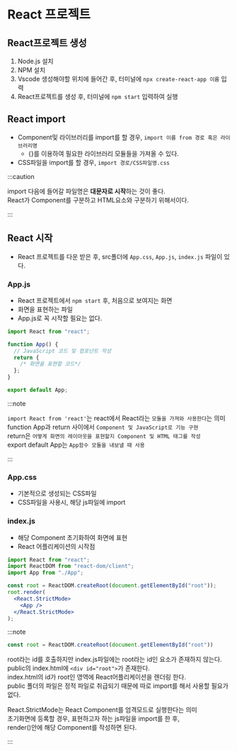 # React 프로젝트

## React프로젝트 생성

1. Node.js 설치
2. NPM 설치
3. Vscode 생성해야할 위치에 들어간 후, 터미널에 `npx create-react-app 이름` 입력
4. React프로젝트를 생성 후, 터미널에 `npm start` 입력하여 실행

## React import

- Component및 라이브러리를 import를 할 경우, `import 이름 from 경로 혹은 라이브러리명`
  - {}를 이용하여 필요한 라이브러리 모듈들을 가져올 수 있다.
- CSS파일을 import를 할 경우, `import 경로/CSS파일명.css`

:::caution

import 다음에 들어갈 파일명은 **대문자로 시작**하는 것이 좋다.<br/>
React가 Component를 구분하고 HTML요소와 구분하기 위해서이다.

:::

## React 시작

- React 프로젝트를 다운 받은 후, src폴더에 `App.css`, `App.js`, `index.js` 파일이 있다.

### App.js

- React 프로젝트에서 `npm start` 후, 처음으로 보여지는 화면
- 화면을 표현하는 파일
- App.js로 꼭 시작할 필요는 없다.

```jsx
import React from "react";

function App() {
  // JavaScript 코드 및 컴포넌트 작성
  return {
    /* 화면을 표현할 코드*/
  };
}

export default App;
```

:::note

`import React from 'react'`는 react에서 React라는 `모듈을 가져와 사용한다`는 의미<br/>
function App과 return 사이에서 `Component 및 JavaScript로 기능 구현`<br/>
return은 `어떻게 화면의 레이아웃을 표현할지 Component 및 HTML 태그를 작성`<br/>
export default App는 `App함수 모듈을 내보낼 때 사용`

:::

### App.css

- 기본적으로 생성되는 CSS파일
- CSS파일을 사용시, 해당 js파일에 import

### index.js

- 해당 Component 초기화하여 화면에 표현
- React 어플리케이션의 시작점

```jsx
import React from "react";
import ReactDOM from "react-dom/client";
import App from "./App";

const root = ReactDOM.createRoot(document.getElementById("root"));
root.render(
  <React.StrictMode>
    <App />
  </React.StrictMode>
);
```

:::note

```jsx
const root = ReactDOM.createRoot(document.getElementById("root"))
```
root라는 id를 호출하지만 index.js파일에는 root라는 id인 요소가 존재하지 않는다.<br/>
public의 index.html에 `<div id="root">`가 존재한다.<br/>
index.html의 id가 root인 영역에 React어플리케이션을 렌더링 한다.<br/>
public 폴더의 파일은 정적 파일로 취급되기 때문에 따로 import를 해서 사용할 필요가 없다.

React.StrictMode는 React Component를 엄격모드로 실행한다는 의미<br/>
초기화면에 등록할 경우, 표현하고자 하는 js파일을 import를 한 후,<br/>
render()안에 해당 Component를 작성하면 된다.

:::
